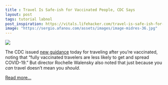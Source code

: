 ```yaml
---
title : Travel Is Safe-ish for Vaccinated People, CDC Says
layout: post
tags: tutorial labnol
post_inspiration: https://vitals.lifehacker.com/travel-is-safe-ish-for-vaccinated-people-cdc-says-1846607949
image: "https://sergio.afanou.com/assets/images/image-midres-36.jpg"
---
```


<img src="https://i.kinja-img.com/gawker-media/image/upload/s--L0tDVDTy--/c_fit,fl_progressive,q_80,w_636/v0raplmwl9anlhtr4mp9.jpg" /><p>The CDC issued <a href="https://www.cdc.gov/coronavirus/2019-ncov/travelers/travel-during-covid19.html" target="_blank" rel="noopener noreferrer">new guidance</a> today for traveling after you’re vaccinated, noting that “fully vaccinated travelers are less likely to get and spread COVID-19.” But director Rochelle Walensky also noted that just because you <em>can</em> travel doesn’t mean you <em>should</em>. </p><p><a href="https://vitals.lifehacker.com/travel-is-safe-ish-for-vaccinated-people-cdc-says-1846607949">Read more...</a></p>